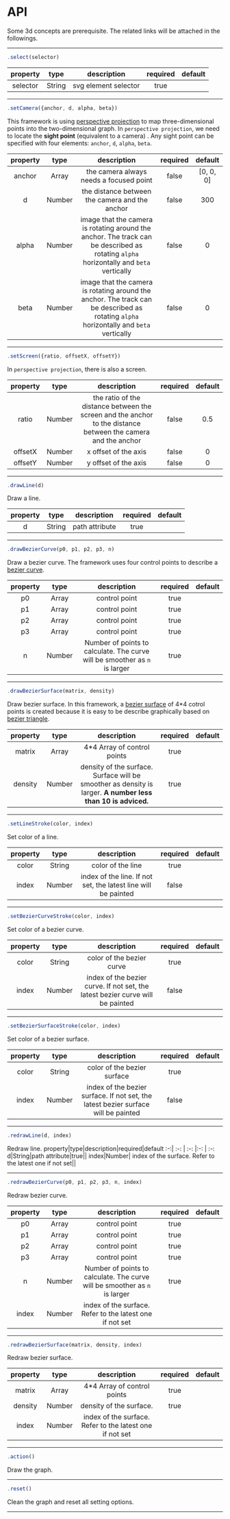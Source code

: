 # API

Some 3d concepts are prerequisite. The related links will be attached in the followings.

---
```javascript
.select(selector)
```
property|type|description|required|default
:-:| :-: | :-: |:-: | :-: 
selector|String|svg element selector|true||


---

```javascript
.setCamera({anchor, d, alpha, beta})
```

This framework is using [perspective projection](https://en.wikipedia.org/wiki/3D_projection) to map three-dimensional points into the two-dimensional graph. In `perspective projection`, we need to locate the **sight point** (equivalent to a camera) . Any sight point can be specified with four elements: `anchor`, `d`, `alpha`, `beta`. 

property|type|description|required|default
:-:| :-: | :-: |:-: | :-: 
anchor|Array|the camera always needs a focused point|false|[0, 0, 0]
d| Number| the distance between the camera and the anchor| false| 300
alpha| Number| image that the camera is rotating around the anchor. The track can be described as rotating `alpha` horizontally and `beta` vertically| false| 0
beta| Number| image that the camera is rotating around the anchor. The track can be described as rotating `alpha` horizontally and `beta` vertically| false| 0

---

```javascript
.setScreen({ratio, offsetX, offsetY})
```

In `perspective projection`, there is also a screen. 

property|type|description|required|default
:-:| :-: | :-: |:-: | :-: 
ratio|Number|the ratio of the distance between the screen and the anchor to the distance between the camera and the anchor| false| 0.5
offsetX| Number| x offset of the axis| false| 0 
offsetY| Number| y offset of the axis| false| 0 

---

```javascript
.drawLine(d)
```

Draw a line.

property|type|description|required|default
:-:| :-: | :-: |:-: | :-: 
d|String|path attribute|true||

---

```javascript
.drawBezierCurve(p0, p1, p2, p3, n)
```

Draw a bezier curve. The framework uses four control points to describe a [bezier curve](https://en.wikipedia.org/wiki/B%C3%A9zier_curve).

property|type|description|required|default
:-:| :-: | :-: |:-: | :-:
p0| Array| control point| true| | 
p1| Array| control point| true| | 
p2| Array| control point| true| | 
p3| Array| control point| true| | 
n| Number| Number of points to calculate. The curve will be smoother as `n` is larger| true| | 

---

```javascript
.drawBezierSurface(matrix, density)
```

Draw bezier surface. In this framework, a [bezier surface](https://en.wikipedia.org/wiki/B%C3%A9zier_surface) of 4*4 cotrol points is created because it is easy to be describe graphically based on [bezier triangle](graphically).

property|type|description|required|default
:-:| :-: | :-: |:-: | :-: 
matrix|Array|4*4 Array of control points|true||
density|Number| density of the surface. Surface will be smoother as density is larger. **A number less than 10 is adviced.** | true| |

---

```javascript
.setLineStroke(color, index)
```
Set color of a line.

property|type|description|required|default
:-:| :-: | :-: |:-: | :-: 
color|String|color of the line|true||
index|Number|index of the line. If not set, the latest line will be painted|false||

---

```javascript
.setBezierCurveStroke(color, index)
```

Set color of a bezier curve.

property|type|description|required|default
:-:| :-: | :-: |:-: | :-: 
color|String|color of the bezier curve|true||
index|Number|index of the bezier curve. If not set, the latest bezier curve will be painted|false||

---

```javascript
.setBezierSurfaceStroke(color, index)
```

Set color of a bezier surface.

property|type|description|required|default
:-:| :-: | :-: |:-: | :-: 
color|String|color of the bezier surface|true||
index|Number|index of the bezier surface. If not set, the latest bezier surface will be painted|false||

---

```javascript
.redrawLine(d, index)
```

Redraw line.
property|type|description|required|default
:-:| :-: | :-: |:-: | :-: 
d|String|path attribute|true||
index|Number| index of the surface. Refer to the latest one if not set||

---

```javascript
.redrawBezierCurve(p0, p1, p2, p3, n, index)
```

Redraw bezier curve.

property|type|description|required|default
:-:| :-: | :-: |:-: | :-: 
p0| Array| control point| true| | 
p1| Array| control point| true| | 
p2| Array| control point| true| | 
p3| Array| control point| true| | 
n| Number| Number of points to calculate. The curve will be smoother as `n` is larger| true| | 
index|Number| index of the surface. Refer to the latest one if not set||

---

```javascript
.redrawBezierSurface(matrix, density, index)
```

Redraw bezier surface.

property|type|description|required|default
:-:| :-: | :-: |:-: | :-: 
matrix|Array|4*4 Array of control points|true||
density|Number| density of the surface.|true||
index|Number| index of the surface. Refer to the latest one if not set||



---

```javascript
.action()
```
Draw the graph.

---

```javascript
.reset()
```

Clean the graph and reset all setting options. 

---
